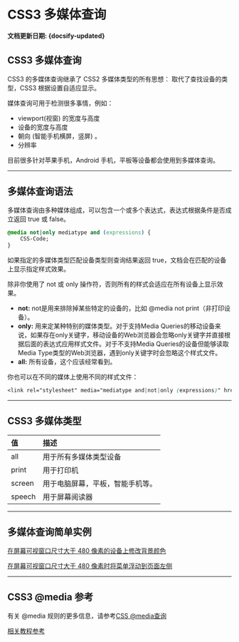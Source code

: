 # CSS3 多媒体查询<!-- {docsify-ignore} -->

**文档更新日期: {docsify-updated}**



## CSS3 多媒体查询

CSS3 的多媒体查询继承了 CSS2 多媒体类型的所有思想： 取代了查找设备的类型，CSS3 根据设置自适应显示。

媒体查询可用于检测很多事情，例如：

- viewport(视窗) 的宽度与高度
- 设备的宽度与高度
- 朝向 (智能手机横屏，竖屏) 。
- 分辨率

目前很多针对苹果手机，Android 手机，平板等设备都会使用到多媒体查询。

---

## 多媒体查询语法

多媒体查询由多种媒体组成，可以包含一个或多个表达式，表达式根据条件是否成立返回 true 或 false。

```css
@media not|only mediatype and (expressions) {
    CSS-Code;
}
```

如果指定的多媒体类型匹配设备类型则查询结果返回 true，文档会在匹配的设备上显示指定样式效果。

除非你使用了 not 或 only 操作符，否则所有的样式会适应在所有设备上显示效果。

- **not:** not是用来排除掉某些特定的设备的，比如 @media not print（非打印设备）。
- **only:** 用来定某种特别的媒体类型。对于支持Media Queries的移动设备来说，如果存在only关键字，移动设备的Web浏览器会忽略only关键字并直接根据后面的表达式应用样式文件。对于不支持Media Queries的设备但能够读取Media Type类型的Web浏览器，遇到only关键字时会忽略这个样式文件。
- **all:** 所有设备，这个应该经常看到。

你也可以在不同的媒体上使用不同的样式文件：

```css
<link rel="stylesheet" media="mediatype and|not|only (expressions)" href="print.css">
```

---

## CSS3 多媒体类型

| 值     | 描述                             |
| :----- | :------------------------------- |
| all    | 用于所有多媒体类型设备           |
| print  | 用于打印机                       |
| screen | 用于电脑屏幕，平板，智能手机等。 |
| speech | 用于屏幕阅读器                   |

---

## 多媒体查询简单实例

[在屏幕可视窗口尺寸大于 480 像素的设备上修改背景颜色](https://www.w3cschool.cn/tryrun/showhtml/trycss3_media_queries1)

[在屏幕可视窗口尺寸大于 480 像素时将菜单浮动到页面左侧](https://www.w3cschool.cn/tryrun/showhtml/trycss3_media_queries2)

---

## CSS3 @media 参考

有关 @media 规则的更多信息，请参考[CSS @media查询](zh-cn/browser-side/css/css3-属性#media)

[相关教程参考](zh-cn/browser-side/css/README#css-媒体类型)